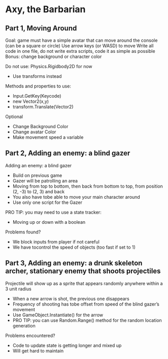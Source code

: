 # Axy, the Barbarian

## Part 1, Moving Around

Goal: game must have a simple avatar that can move around the console (can be a square or circle)
Use arrow keys (or WASD) to move
Write all code in one file, do not write extra scripts, code it as simple as possible
Bonus: change background or character color

Do not use: Physics.Rigidbody2D for now
- Use transforms instead

Methods and properties to use:
- Input.GetKey(Keycode) 
- new Vector2(x,y)
- transform.Translate(Vector2)

Optional
- Change Background Color
- Change avatar Color
- Make movement speed a variable

## Part 2, Adding an enemy: a blind gazer

Adding an enemy: a blind gazer
- Build on previous game
- Gazer will be patrolling an area
- Moving from top to bottom, then back from bottom to top, from position (2, -3) to (2, 3) and back
- You also have tobe able to move your main character around
- Use only one script for the Gazer

PRO TIP: you may need to use a state tracker:
- Moving up or down with a boolean

Problems found?
- We block inputs from player if not careful
- We have tocontrol the speed of objects (too fast if set to 1)

## Part 3, Adding an enemy: a drunk skeleton archer, stationary enemy that shoots projectiles

Projectile will show up as a sprite that appears randomly anywhere within a 3 unit radius
- When a new arrow is shot, the previous one disappears
- Frequency of shooting has tobe offset from speed of the blind gazer’s movement
- Use GameObject.Instantiate() for the arrow
- PRO TIP: you can use Random.Range() method for the random location generation

Problems encountered?
- Code to update state is getting longer and mixed up
- Will get hard to maintain
